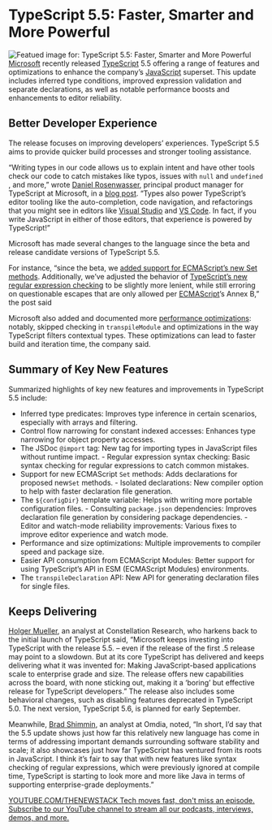 # TypeScript 5.5: Faster, Smarter and More Powerful
![Featued image for: TypeScript 5.5: Faster, Smarter and More Powerful](https://cdn.thenewstack.io/media/2024/06/8465ea7a-hotwheels-1024x692.png)
[Microsoft](https://news.microsoft.com/?utm_content=inline+mention) recently released [TypeScript](https://thenewstack.io/what-is-typescript/) 5.5 offering a range of features and optimizations to enhance the company’s [JavaScript](https://thenewstack.io/outer-excuses-why-javascript-developers-should-learn-sql/) superset.
This update includes inferred type conditions, improved expression validation and separate declarations, as well as notable performance boosts and enhancements to editor reliability.

## Better Developer Experience
The release focuses on improving developers’ experiences. TypeScript 5.5 aims to provide quicker build processes and stronger tooling assistance.

“Writing types in our code allows us to explain intent and have other tools check our code to catch mistakes like typos, issues with `null`
and `undefined`
, and more,” wrote [Daniel Rosenwasser](https://www.linkedin.com/in/daniel-rosenwasser-b56b7837/), principal product manager for TypeScript at Microsoft, in a [blog post](https://devblogs.microsoft.com/typescript/author/danielrosenwasser). “Types also power TypeScript’s editor tooling like the auto-completion, code navigation, and refactorings that you might see in editors like [Visual Studio](https://thenewstack.io/microsoft-visual-studio-2017-devops-five-star-app/) and [VS Code](https://thenewstack.io/this-week-in-programming-all-hail-visual-studio-code/). In fact, if you write JavaScript in either of those editors, that experience is powered by TypeScript!”

Microsoft has made several changes to the language since the beta and release candidate versions of TypeScript 5.5.

For instance, “since the beta, we [added support for ECMAScript’s new Set methods](https://devblogs.microsoft.com/typescript/announcing-typescript-5-5/#support-for-new-set-methods). Additionally, we’ve adjusted the behavior of [TypeScript’s new regular expression checking](https://devblogs.microsoft.com/typescript/announcing-typescript-5-5/#regular-expression-syntax-checking) to be slightly more lenient, while still erroring on questionable escapes that are only allowed per [ECMAScript](https://thenewstack.io/the-new-javascript-features-coming-in-ecmascript-2023/)’s Annex B,” the post said

Microsoft also added and documented more [performance optimizations](https://devblogs.microsoft.com/typescript/announcing-typescript-5-5/#performance-and-size-optimizations): notably, skipped checking in `transpileModule`
and optimizations in the way TypeScript filters contextual types. These optimizations can lead to faster build and iteration time, the company said.

## Summary of Key New Features
Summarized highlights of key new features and improvements in TypeScript 5.5 include:

- Inferred type predicates: Improves type inference in certain scenarios, especially with arrays and filtering.
- Control flow narrowing for constant indexed accesses: Enhances type narrowing for object property accesses.
- The JSDoc
`@import`
tag: New tag for importing types in JavaScript files without runtime impact. - Regular expression syntax checking: Basic syntax checking for regular expressions to catch common mistakes.
- Support for new ECMAScript
`Set`
methods: Adds declarations for proposed new`Set`
methods. - Isolated declarations: New compiler option to help with faster declaration file generation.
- The
`${configDir}`
template variable: Helps with writing more portable configuration files. - Consulting
`package.json`
dependencies: Improves declaration file generation by considering package dependencies. - Editor and watch-mode reliability improvements: Various fixes to improve editor experience and watch mode.
- Performance and size optimizations: Multiple improvements to compiler speed and package size.
- Easier API consumption from ECMAScript Modules: Better support for using TypeScript’s API in ESM (ECMAScript Modules) environments.
- The
`transpileDeclaration`
API: New API for generating declaration files for single files.
## Keeps Delivering
[Holger Mueller](https://www.linkedin.com/in/holgermueller/), an analyst at Constellation Research, who harkens back to the initial launch of TypeScript said, “Microsoft keeps investing into TypeScript with the release 5.5. – even if the release of the first .5 release may point to a slowdown. But at its core TypeScript has delivered and keeps delivering what it was invented for: Making JavaScript-based applications scale to enterprise grade and size. The release offers new capabilities across the board, with none sticking out, making it a ‘boring’ but effective release for TypeScript developers.”
The release also includes some behavioral changes, such as disabling features deprecated in TypeScript 5.0. The next version, TypeScript 5.6, is planned for early September.

Meanwhile, [Brad Shimmin](https://www.linkedin.com/in/bradshimmin/), an analyst at Omdia, noted, “In short, I’d say that the 5.5 update shows just how far this relatively new language has come in terms of addressing important demands surrounding software stability and scale; it also showcases just how far TypeScript has ventured from its roots in JavaScript. I think it’s fair to say that with new features like syntax checking of regular expressions, which were previously ignored at compile time, TypeScript is starting to look more and more like Java in terms of supporting enterprise-grade deployments.”

[
YOUTUBE.COM/THENEWSTACK
Tech moves fast, don't miss an episode. Subscribe to our YouTube
channel to stream all our podcasts, interviews, demos, and more.
](https://youtube.com/thenewstack?sub_confirmation=1)